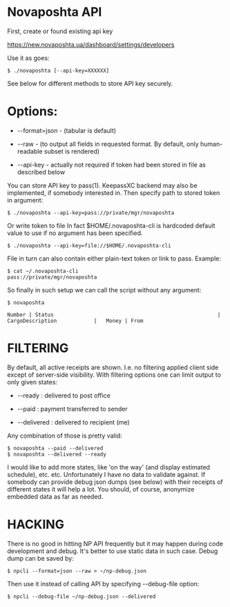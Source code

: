 # Novaposhta API

First, create or found existing api key

https://new.novaposhta.ua/dashboard/settings/developers

Use it as goes:

```
$ ./novaposhta [--api-key=XXXXXX]
```

See below for different methods to store API key securely.

# Options: 

- --format=json - (tabular is default)

- --raw - (to output all fields in requested format. By default, only human-readable subset is rendered)

- --api-key - actually not required if token had been stored in file as described below

You can store API key to pass(1). KeepassXC backend may also be implemented, if somebody interested in. Then specify path to stored token in argument:


```
$ ./novaposhta --api-key=pass://private/mgr/novaposhta 
```

Or write token to file In fact $HOME/.novaposhta-cli is hardcoded default value to use if no
argument has been specified.

```
$ ./novaposhta --api-key=file://$HOME/.novaposhta-cli
```

File in turn can also contain either plain-text token or link to pass. Example:

```
$ cat ~/.novaposhta-cli
pass://private/mgr/novaposhta
```

So finally in such setup we can call the script without any argument:

```
$ novaposhta

Number | Status                                                     | CargoDescription            |   Money | From
```

# FILTERING

By default, all active receipts are shown. I.e. no filtering applied client side except of server-side visibility. With filtering options one can limit output to only given states:

- --ready : delivered to post office

- --paid : payment transferred to sender

- --delivered : delivered to recipient (me)

Any combination of those is pretty valid:

```
$ novaposhta --paid --delivered
$ novaposhta --delivered --ready
```

I would like to add more states, like 'on the way' (and display estimated schedule), etc. etc. Unfortunately I have no data to validate against. If somebody can provide debug json dumps (see below) with their receipts of different states it will help a lot. You should, of course, anonymize embedded data as far as needed.

# HACKING

There is no good in hitting NP API frequently but it may happen during code development and debug. It's better to use static data in such case. Debug dump can be saved by:

```
$ npcli --format=json --raw > ~/np-debug.json
```

Then use it instead of calling API by specifying --debug-file option:

```
$ npcli --debug-file ~/np-debug.json --delivered
```
